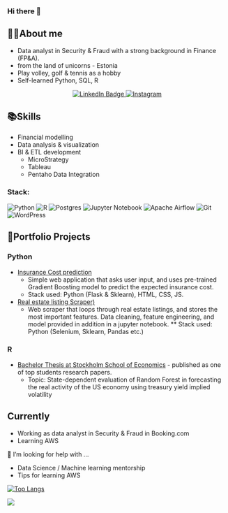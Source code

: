 ### Hi there 👋

## 👨‍💻About me

* Data analyst in Security & Fraud with a strong background in Finance (FP&A).
* from the land of unicorns - Estonia
* Play volley, golf & tennis as a hobby
* Self-learned Python, SQL, R

<div id="Contacts" align="center">
  <a href="https://www.linkedin.com/in/mpalkovic/">
    <img src="https://img.shields.io/badge/LinkedIn-blue?style=for-the-badge&logo=linkedin&logoColor=white" alt="LinkedIn Badge"/>
  </a>
  <a href="https://www.instagram.com/karelrappo/">
    <img src="https://img.shields.io/badge/Instagram-E4405F?style=for-the-badge&logo=instagram&logoColor=white" alt="Instagram"/>
  </a>
</div>

## 📚Skills
* Financial modelling
* Data analysis & visualization
* BI & ETL development
  * MicroStrategy
  * Tableau
  * Pentaho Data Integration

### Stack:
![Python](https://img.shields.io/badge/python-3670A0?style=for-the-badge&logo=python&logoColor=ffdd54)
![R](https://img.shields.io/badge/r-%23276DC3.svg?style=for-the-badge&logo=r&logoColor=white)
![Postgres](https://img.shields.io/badge/postgres-%23316192.svg?style=for-the-badge&logo=postgresql&logoColor=white)
![Jupyter Notebook](https://img.shields.io/badge/jupyter-%23FA0F00.svg?style=for-the-badge&logo=jupyter&logoColor=white)
![Apache Airflow](https://img.shields.io/badge/Apache%20Airflow-017CEE?style=for-the-badge&logo=Apache%20Airflow&logoColor=white)
![Git](https://img.shields.io/badge/git-%23F05033.svg?style=for-the-badge&logo=git&logoColor=white)
![WordPress](https://img.shields.io/badge/WordPress-%23117AC9.svg?style=for-the-badge&logo=WordPress&logoColor=white)



## 📁Portfolio Projects
### Python
* [Insurance Cost prediction](https://github.com/karelrappo/insurance-webapp)
  * Simple web application that asks user input, and uses pre-trained Gradient Boosting model to predict the expected insurance cost.
  * Stack used: Python (Flask & Sklearn), HTML, CSS, JS.
* [Real estate listing Scraper)](https://github.com/karelrappo/realestate)
  * Web scraper that loops through real estate listings, and stores the most important features. Data cleaning, feature engineering, and model provided in addition in a jupyter notebook.
** Stack used: Python (Selenium, Sklearn, Pandas etc.)
### R
* [Bachelor Thesis at Stockholm School of Economics](https://github.com/karelrappo/thesis2020) - published as one of top students research papers.
  * Topic: State-dependent evaluation of Random Forest in forecasting the real activity of the US economy using treasury yield implied volatility

## Currently
* Working as data analyst in Security & Fraud in Booking.com
* Learning AWS

🤔 I’m looking for help with ...
* Data Science / Machine learning mentorship
* Tips for learning AWS

[![Top Langs](https://github-readme-stats.vercel.app/api/top-langs/?username=karelrappo)](https://github.com/anuraghazra/github-readme-stats)

![](https://komarev.com/ghpvc/?username=karelrappo&color=green)
